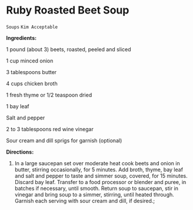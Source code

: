 # Ruby Roasted Beet Soup

`Soups` `Kim Acceptable`

**Ingredients:**

1 pound (about 3) beets, roasted, peeled and sliced

1 cup minced onion

3 tablespoons butter

4 cups chicken broth

1 fresh thyme or 1/2 teaspoon dried

1 bay leaf

Salt and pepper

2 to 3 tablespoons red wine vinegar

Sour cream and dill sprigs for garnish (optional)

**Directions:**

1. In a large saucepan set over moderate heat cook beets and onion in butter, stirring occasionally, for 5 minutes. Add broth, thyme, bay leaf and salt and pepper to taste and simmer soup, covered, for 15 minutes. Discard bay leaf. Transfer to a food processor or blender and puree, in batches if necessary, until smooth. Return soup to saucepan, stir in vinegar and bring soup to a simmer, stirring, until heated through. Garnish each serving with sour cream and dill, if desired.;
